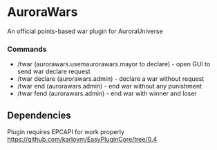 # AuroraWars
An official points-based war plugin for AuroraUniverse

### Commands
- /twar (aurorawars.usemaurorawars.mayor to declare) - open GUI to send war declare request 
- /twar declare <attacker> <victim> (aurorawars.admin) - declare a war without request
- /twar end <town> (aurorawars.admin) - end war without any punishment
- /twar fend <town> (aurorawars.admin) - end war with winner and loser
  
## Dependencies 
Plugin requires EPCAPI for work properly
https://github.com/karlovm/EasyPluginCore/tree/0.4

